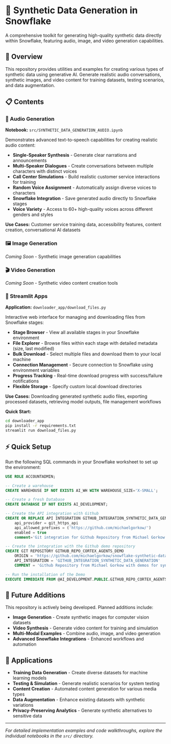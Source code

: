 # 🎯 Synthetic Data Generation in Snowflake

A comprehensive toolkit for generating high-quality synthetic data directly within Snowflake, featuring audio, image, and video generation capabilities.

## 🚀 Overview

This repository provides utilities and examples for creating various types of synthetic data using generative AI. Generate realistic audio conversations, synthetic images, and video content for training datasets, testing scenarios, and data augmentation.

## 📋 Contents

### 🎤 Audio Generation

**Notebook:** `src/SYNTHETIC_DATA_GENERATION_AUDIO.ipynb`

Demonstrates advanced text-to-speech capabilities for creating realistic audio content:

- **Single-Speaker Synthesis** - Generate clear narrations and announcements
- **Multi-Speaker Dialogues** - Create conversations between multiple characters with distinct voices
- **Call Center Simulations** - Build realistic customer service interactions for training
- **Random Voice Assignment** - Automatically assign diverse voices to characters
- **Snowflake Integration** - Save generated audio directly to Snowflake stages
- **Voice Variety** - Access to 60+ high-quality voices across different genders and styles

**Use Cases:** Customer service training data, accessibility features, content creation, conversational AI datasets

### 🖼️ Image Generation
*Coming Soon* - Synthetic image generation capabilities

### 🎬 Video Generation  
*Coming Soon* - Synthetic video content creation tools

### 📱 Streamlit Apps

**Application:** `downloader_app/download_files.py`

Interactive web interface for managing and downloading files from Snowflake stages:

- **Stage Browser** - View all available stages in your Snowflake environment
- **File Explorer** - Browse files within each stage with detailed metadata (size, last modified)
- **Bulk Download** - Select multiple files and download them to your local machine
- **Connection Management** - Secure connection to Snowflake using environment variables
- **Progress Tracking** - Real-time download progress with success/failure notifications
- **Flexible Storage** - Specify custom local download directories

**Use Cases:** Downloading generated synthetic audio files, exporting processed datasets, retrieving model outputs, file management workflows

**Quick Start:**
```bash
cd downloader_app
pip install -r requirements.txt
streamlit run download_files.py
```

## ⚡ Quick Setup

Run the following SQL commands in your Snowflake worksheet to set up the environment:

```sql
USE ROLE ACCOUNTADMIN;

-- Create a warehouse
CREATE WAREHOUSE IF NOT EXISTS AI_WH WITH WAREHOUSE_SIZE='X-SMALL';

-- Create a fresh Database
CREATE DATABASE IF NOT EXISTS AI_DEVELOPMENT;

-- Create the API integration with Github
CREATE OR REPLACE API INTEGRATION GITHUB_INTEGRATION_SYNTHETIC_DATA_GENERATION
    api_provider = git_https_api
    api_allowed_prefixes = ('https://github.com/michaelgorkow/')
    enabled = true
    comment='Git integration for Github Repository from Michael Gorkow.';

-- Create the integration with the Github demo repository
CREATE GIT REPOSITORY GITHUB_REPO_CORTEX_AGENTS_DEMO
	ORIGIN = 'https://github.com/michaelgorkow/snowflake-synthetic-data-generation' 
	API_INTEGRATION = 'GITHUB_INTEGRATION_SYNTHETIC_DATA_GENERATION' 
	COMMENT = 'Github Repository from Michael Gorkow with demos for synthetic data generation.';

-- Run the installation of the Demo
EXECUTE IMMEDIATE FROM @AI_DEVELOPMENT.PUBLIC.GITHUB_REPO_CORTEX_AGENTS_DEMO/branches/main/setup.sql;
```

## 🔮 Future Additions

This repository is actively being developed. Planned additions include:

- **Image Generation** - Create synthetic images for computer vision datasets
- **Video Synthesis** - Generate video content for training and simulation
- **Multi-Modal Examples** - Combine audio, image, and video generation
- **Advanced Snowflake Integrations** - Enhanced workflows and automation

## 🎯 Applications

- **Training Data Generation** - Create diverse datasets for machine learning models
- **Testing & Simulation** - Generate realistic scenarios for system testing  
- **Content Creation** - Automated content generation for various media types
- **Data Augmentation** - Enhance existing datasets with synthetic variations
- **Privacy-Preserving Analytics** - Generate synthetic alternatives to sensitive data

---

*For detailed implementation examples and code walkthroughs, explore the individual notebooks in the `src/` directory.*
